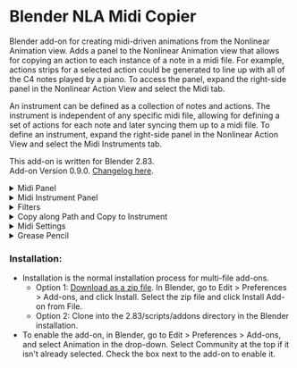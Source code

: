 # Blender NLA Midi Copier
Blender add-on for creating midi-driven animations from the Nonlinear Animation view.  Adds a panel to the Nonlinear Animation view that allows for copying an action to each instance of a note in a midi file. For example, actions strips for a selected action could be generated to line up with all of the C4 notes played by a piano. To access the panel, expand the right-side panel in the Nonlinear Action View and select the Midi tab.

An instrument can be defined as a collection of notes and actions.  The instrument is independent of any specific midi file, allowing for defining a set of actions for each note and later syncing them up to a midi file.  To define an instrument, expand the right-side panel in the Nonlinear Action View and select the Midi Instruments tab.

This add-on is written for Blender 2.83.  
Add-on Version 0.9.0. [Changelog here](CHANGELOG.md).


<details>
<summary>
Midi Panel 
</summary>
 
### Midi Panel controls:

![Midi Panel](images/midi_panel.PNG)

* Choose midi file:
  * Select a midi file.
* Midi File:
  * Displays the selected midi file.
* Track:
  * Choose a track from the midi file. (Tracks with no notes will not be shown.)
* Note:
  * Choose a note from the selected track. (Only notes played in the selected track will be shown.)
* Type:
  * The type of object to animate. Select "Object" to animate objects in the scene. Change this value to animate something other than an object.  For example, select "Light" to animate the brightness of a light.
* Object:
  * The object to animate.  This field will change depending on the value of Type.  If Type is Object, this field will allow selecting an object, if Type is Light, this field will allow selecting a Light, ect.  
* Action:
  * The action to generate NLA Strips from. Only actions valid for the selected Type will be shown.
* Copy Action to Selected Objects:
  * If this option is selected, then the selected objects will be animated instead of the Object in the Object control. This option is only valid for Type Object or any type that can be object data (such as Mesh and Curve). 
* Duplicate Object on Overlap:
  * If this option is selected, then overlapping action strips will be placed on new objects that are duplicates of the original object being animated. This option is only valid for Type Object or any type that can be object data (such as Mesh and Curve). If the type is not Object, then all objects using the data will be duplicated. For example if the action is defined on a Curve, all objects using the Curve will be duplicated.
* Action Length (Frames):
  * The length of the action. Used to determine if the action overlaps another action when duplicating objects. Defaults to the true length of the action. As an example, if this is set to 50 frames, and two notes are only 30 frames apart, then the action for the second note will be considered to overlap the action. The second note's action will be copied to a duplicate object if Duplicate Object on Overlap is selected. If this value is set to less than the true length of the action, it will be replaced by the true length of the action. This control is not available if no action is selected.  
* Sync Length with Notes
  * If selected, the length of the copied action will be scaled to match the length of the note it is copied to multiplied by the scale factor.
* Scale Factor
  * Affects the length of actions when "Sync Length with Notes" is selected. The copied action length will be equal to the length of the note multiplied by this scale factor. (Scale factor of 1 will match the note length exactly.)
* Copy to Note End
  * Copies the action to the end of the note instead of the beginning.
* Add filters.  
  * Adds filters. If selected, any defined filters will be applied when copying actions. No filters will be applied if this option is not selected. See the Filters section for more information about filters.
* Blending
  * Sets blending type for action strips placed on additional nla tracks if the first nla track does not have room for the action. If this is set to None, actions will be skipped if there is no room on the first nla track.     
* Nla Track:
  * The name of the NLA track to place action strips on.  If a track with this name exists, actions will be placed on it, otherwise a new track with this name will be created.  A name wil be automatically generated if this field is blank. 
* First Frame:
  * The frame that the midi file starts on.
* Frame Offset:
  * Offset in frames to use when generating action strips (can be negative). For example, if the frame offset is -5, then the generated action strips will be placed starting 5 frames before the instances of the selected note.   
* Copy Action to Notes:
  * Generates action strips from the selected action that line up with all instances of the selected note.  

</details>  

<details>
<summary>
Midi Instrument Panel 
</summary>
 
### Midi Instrument Panel Controls

![Midi Instrument Panel](images/midi_instrument_panel.png)

* Instrument
  * The selected instrument.  


#### Properties Box


* Name
  * The name of the instrument.
* Instrument Frame Offset:
  * The frame offset used when animating the instrument. This is added to the frame offset for each action. 
* Delete \<instrument name\>  
  * Delete the instrument
      


#### Notes Box

![Notes Box](images/notes_box.png)

* Note:
  * The selected note.  If there are actions associated to the note, the number of actions will be displayed in parentheses. For example, C5 (2) indicates that there are two actions associated to the note C5. An astrix indicates than there are actions that may be copied to other notes due to pitch filters. An exclamation mark indicates there are actions that are missing an object or action, so they will not be copied.
* Search
  * Search for a note by note name or midi pitch number. 
* Add Action
  * Adds an action for the selected note.    
* Action Boxes
  * Each action for the selected note is displayed in its own box. See the "Midi Panel Controls" section above for explanations of the controls in the action boxes.   

#### Transpose Box

![Transpose Box](images/transpose_box.png)

* Transpose: The transpose buttons transpose the instrument. Transpose buttons are disabled if the transposition would result in notes outside of the 0-127 midi pitch range.
  * \- octave: shift all actions down an octave
  * \- step: shift all actions down a step
  * \+ step: shift all actions up a step
  * \+ octave: shift all actions up an octave
* Transpose filters: Sets how the pitch filters are transposed
  * Do not transpose: Does not transpose the pitch filters.
  * Transpose if possible except all-inclusive: Transposes all pitch filters except pitch filters that include every midi pitch (pitch >= 0 or pitch <= 127). Pitch filters that would be transposed to a pitch outside the 0-127 midi pitch range are not transposed.  
  * Transpose if possible: Transposes pitch filters. Pitch filters that would be transposed to a pitch outside the 0-127 midi pitch range are not transposed.  
  * Transpose all except all-inclusive: Transposes all pitch filters except pitch filters that include every midi pitch (pitch >= 0 or pitch <= 127). Transpose buttons are disabled if any pitch filters would be transposed to a range outside of the 0-127 midi pitch range. 
  * Transpose all: Transposes all pitch filters. Transpose buttons are disabled if any pitch filters would be transposed to a range outside of the 0-127 midi pitch range.


#### Animate Box

![Animate Box](images/animate_box.png)

The animate instrument box is not available if there is no selected midi file.  Select a midi file in the Midi Panel.

* Track
  * The track from the midi file to use when animating the instrument.
* Copy to single track
  * If selected, all actions for the instrument will be copied to a single NLA track (this is overwritten for any actions within that define their own NLA track). If this is not selected, a new track will be created for each note.
* Nla Track:
  * The name of the NLA track to copy actions to if "Copy to single track" is selected. A name will be generated if this field is blank.    
* Animate \<instrument name\>
  * Animate the instrument.  The instrument's actions will be copied to notes from the selected track from the selected midi file.  The midi file is selected in the Midi Panel, and the selected track is selected in the Track field directly above this button.  The First Frame field in the Midi Panel will be used as the frame the midi file starts on.


* Create New Instrument
  * Creates a new instrument.
  
</details>  

<details>
<summary>
Filters
</summary>

### Filters

![Filter](images/FilterExample.PNG)

Filters can be used to filter notes when copying actions. 
Filters are defined within a filter group. Actions are copied to notes that match any of the filter groups. For a note to match a filter group, it must match all filters within the group.
For example, if group 1 has filters A and B, and group 2 has filters C and D, actions will be copied to notes that match either both filters A and B, or both filters C and D (this includes actions matching all filters A, B, C, and D).


### Filter Controls 

Click "Add Filter Group" to add a new filter group. Click the x in the top right of the filter group to remove it.

Click "Add Filter" to add a filter within the group. Click the x next to the filter to remove it.

If more than one filter is defined in a group, the arrows can be used to move the filters up and down. The filters are applied from top to bottom.

Pitch filters overwrite instrument notes and the note selected in the midi panel.


### Filters
* Every
  * Includes every nth note starting with a specified index. For example, "Every 2 notes, starting with note 1" will include every other note, starting with the first note.
* Note Length
  * Filters notes by length. For example, "Note Length < 10 frames" will include only notes that have a length less than 10 frames.    
* Relative Start Time
  * Filters notes by their start time (time is based on the beginning of the midi file). For example, "Relative Start Time > 5 Seconds" will include only notes that start after 5 seconds into the midi file.  
* Pitch
  * Filters notes by pitch. For example, "Pitch > B3" will include all pitches above B3 (so C3 and higher). If a pitch filter is present, it will overwrite the note selected in the midi panel or in the instrument (only affects the filter group the filter is defined in). If the pitch is "Selected" it will match the selected pitch in the midi panel, or the pitch of the instrument note if the filter is part of an instrument. 
* Velocity
  * Filters notes by their midi velocity. For example, "Velocity = 127" will include only notes with a velocity of 127.     

</details>

<details>
<summary>
Copy along Path and Copy to Instrument
</summary>

### Copy along Path and Copy to Instrument

![Copy to Instrument](images/copy_to_instrument_panel.png)

The action defined in the NLA Midi panel can be copied to multiple objects, with a different note for each object, by ordering the selected objects along a path. The action can also be copied to an instrument (with or without copying along a path). 

#### Copy to Instrument
* Note
  * The note to copy the action to. (If the search field is blank, this field is automatically updated when the note selected in the NLA midi panel is changed.) This property is not used when Copy along path is selected.
* Search
  * Search for a note by note name or midi pitch number.
* Copy to Instrument
  * If selected, copies the action defined in the NLA Midi panel to the selected instrument. If not selected, generates action strips for the selected note.
* Instrument
  * The instrument to copy the action to.     
* Copy to Instruments
  * Copies the action in the NLA midi panel to the selected instrument and note. This option is not available if "Copy Action to Selected Objects" is selected in the NLA midi panel.
* Copy Action to Notes
  * Generates action strips from the selected action. This action treats "Copy Action to Selected Objects" in the NLA Midi panel as being deselected.  Either the "Copy to Instruments" or the "Copy Action to Notes" button will be available, depending on if "Copy to Instrument" is selected.
  
#### Copy Along Path  
![Copy to Instrument](images/copy_along_path.png)
Copy along path is a tool that can be used to quickly copy actions to multiple objects, with a different note for each object, if every object uses the same action.   
As an example, there are 7 cubes, and they are all animated using the CubeAction. Cube1 is animated to note D2, Cube2 is animated to note C4, and so on, with each cube corresponding to a different note in the midi track. 
These cubes can all be animated at once by creating a path to define the ordering of the cubes (starting at the lowest pitch and ending at the highest), and using the Copy along path option.

* Copy along path
  * If selected, then all selected objects are animated, each to a different note. This option is may be disabled depending on the Type selected in the NLA Midi panel.  
* Path
  * A path defining the ordering of the selected objects. Any Curve can be used as the path. The path itself will not be included as one of the animated objects, even if it is selected.  
    Only the points along the path are used in the calculation for ordering the objects. This means that curved paths may produce unexpected results, since the calculation uses straight lines between each point on the path. 
    Generally, for paths that are not straight, the more points on the path, the more accurate the result.
  * Starting Note
    * The note that the first object along the path will be animated to, if the note is not filtered out. If the note is filtered out, the first object will be animated to the first note that is not filtered out and has a pitch greater than this note.
  * Search
    * Search for a note by note name or midi pitch number.  
  * Filter by scale
    * Options for filtering notes by a major scale.
    * No filter
      * Does not filter notes by a scale.
    * In scale
      * Only include notes in the selected scale.
    * Not in scale
      * Only include notes that are not in the selected scale.
  * Scale
    * The scale to filter by. This is a major scale, so for example a selection of "C" filters using notes in the C major scale.     
  * Only Notes in Selected Track
    * Only include notes in the selected midi track in the NLA Midi panel. 
     
</details>


<details>
<summary>
Midi Settings
</summary>

### Midi Settings

![Midi Settings](images/midi_settings_panel.png)

* Middle C
  * Sets the note that corresponds to middle C (midi pitch 60). This changes the displayed value of middle C and updates the display for instrument notes and the note in the midi panel. This does not change the midi note pitches.
* File Tempo
  * If selected, the tempo from the midi file is used to calculate note times. If not selected, the bpm setting is used. Tempo changes in the midi file are ignored if this is not selected.
* Bpm
  * The beats per minute. If "File Tempo" is selected, this shows the midi file's bpm.
* File Ticks per Beat
  * If this or "File Tempo" is selected, the ticks per beat from the midi file is used to calculate note times. If not selected, the Ticks per beat setting is used. For most tempo changes, leaving this option selected should be sufficient.
* Ticks per beat
  * The ticks per beat. If "File Ticks per Beat" is selected, this shows the midi file's ticks per beat. 
  (Midi files count time in ticks. Most midi files divide minutes into beats, and beats into ticks. Some midi files may be in frames per second (and ticks per frame) instead of beats per minute. For these files, the file bpm will be shown as 60, and the file ticks per beat will show the number of ticks per second.)

</details>

<details>
<summary>
Grease Pencil
</summary>

### Grease Pencil

![Grease Pencil Midi Panel](images/GreasePencilMidiPanelExample.PNG)

This add-on also allows for copying selected grease pencil frames to sync with notes in a midi file. 
The grease pencil midi panel is available in the Grease Pencil Dope Sheet when "Only Show Selected" is selected in the Dope Sheet bar.
The grease pencil panel midi is independent of the Nonlinear Animation midi panel (the selected midi file, frame offsets, and midi settings are not tied to the Nonlinear Animation midi panel). Instruments are not supported for grease pencil keyframes.

For the most part, controls are the same as in the Nonlinear Animation midi panel. 

* Delete Source Keyframes
  * If this option is selected, the selected keyframes will be deleting when copied.
* Skip overlaps
  * If selected, keyframes will not be copied to notes that overlap the previous note (notes where the first copied frame would be at or before the last copied frame of the previous note are skipped).
* Sync length with notes
  * Syncs the length of the copied keyframes to the length of the note. The spacing of the copied keyframes is adjusted so that the time between the first and last keyframes is equal to the length of the note multiplied by the scale factor.
* Copy keyframes to notes
  * Copies the selected keyframes to times that line up with instances of the selected note.
  
See the midi panel section for more information about the other controls.
  
</details>


### Installation:
* Installation is the normal installation process for multi-file add-ons.
  * Option 1: [Download as a zip file](https://github.com/Cornerback24/Blender-NLA-Midi-Copier/archive/master.zip). In Blender, go to Edit > Preferences > Add-ons, and click Install.  Select the zip file and click Install Add-on from File.
  * Option 2: Clone into the 2.83/scripts/addons directory in the Blender installation.
* To enable the add-on, in Blender, go to Edit > Preferences > Add-ons, and select Animation in the drop-down. Select Community at the top if it isn't already selected. Check the box next to the add-on to enable it.
